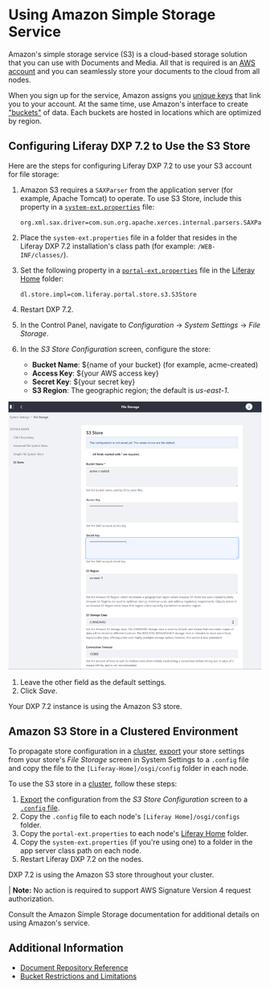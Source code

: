 # Using Amazon Simple Storage Service

Amazon's simple storage service (S3) is a cloud-based storage solution that you can use with Documents and Media. All that is required is an [AWS account](https://aws.amazon.com/s3/) and you can seamlessly store your documents to the cloud from all nodes.

When you sign up for the service, Amazon assigns you [unique keys](https://docs.aws.amazon.com/general/latest/gr/aws-sec-cred-types.html/) that link you to your account. At the same time, use Amazon's interface to create ["buckets"](https://docs.aws.amazon.com/AmazonS3/latest/user-guide/create-bucket.html) of data. Each buckets are hosted in locations which are optimized by region.

## Configuring Liferay DXP 7.2 to Use the S3 Store

Here are the steps for configuring Liferay DXP 7.2 to use your S3 account for file storage:

1. Amazon S3 requires a `SAXParser` from the application server (for example, Apache Tomcat) to operate. To use S3 Store, include this property in a [`system-ext.properties`](https://help.liferay.com/hc/articles/360028712312-System-Properties) file:

    ```
    org.xml.sax.driver=com.sun.org.apache.xerces.internal.parsers.SAXParser
    ```

1. Place the `system-ext.properties` file in a folder that resides in the Liferay DXP 7.2 installation's class path (for example: `/WEB-INF/classes/`).

1. Set the following property in a [`portal-ext.properties`](https://help.liferay.com/hc/articles/360028712292-Portal-Properties) file in the [Liferay Home](https://help.liferay.com/hc/articles/360028712272-Liferay-Home) folder:

    ```
    dl.store.impl=com.liferay.portal.store.s3.S3Store
    ```

1. Restart DXP 7.2.
1. In the Control Panel, navigate to *Configuration* &rarr; *System Settings* &rarr; *File Storage*.
1. In the *S3 Store Configuration* screen, configure the store:

    * **Bucket Name**: ${name of your bucket} (for example, acme-created)
    * **Access Key**: ${your AWS access key}
    * **Secret Key**: ${your secret key}
    * **S3 Region**: The geographic region; the default is _us-east-1_.

![Amazon S3 Store Configurations](./using-amazon-s3-store/images/01.png)

1. Leave the other field as the default settings.
1. Click _Save_.

Your DXP 7.2 instance is using the Amazon S3 store.

## Amazon S3 Store in a Clustered Environment

To propagate store configuration in a [cluster](https://help.liferay.com/hc/articles/360029123831-Liferay-DXP-Clustering), [export](https://help.liferay.com/hc/articles/360029131591-System-Settings#exporting-and-importing-configurations) your store settings from your store's *File Storage* screen in System Settings to a `.config` file and copy the file to the `[Liferay-Home]/osgi/config` folder in each node.

To use the S3 store in a [cluster](https://help.liferay.com/hc/articles/360029123831-Liferay-DXP-Clustering), follow these steps:

1. [Export](https://help.liferay.com/hc/articles/360029131591-System-Settings#exporting-and-importing-configurations) the configuration from the *S3 Store Configuration* screen to a [`.config` file](https://help.liferay.com/hc/articles/360029131651-Understanding-System-Configuration-Files).
1. Copy the `.config` file to each node's `[Liferay Home]/osgi/configs` folder.
1. Copy the `portal-ext.properties` to each node's [Liferay Home](https://help.liferay.com/hc/articles/360028712272-Liferay-Home) folder.
1. Copy the `system-ext.properties` (if you're using one) to a folder in the app server class path on each node.
1. Restart Liferay DXP 7.2 on the nodes.

DXP 7.2 is using the Amazon S3 store throughout your cluster.

| **Note:** No action is required to support AWS Signature Version 4 request authorization.

Consult the Amazon Simple Storage documentation for additional details on using Amazon's service.

## Additional Information

* [Document Repository Reference](./document-repository-reference.md)
* [Bucket Restrictions and Limitations](https://docs.aws.amazon.com/AmazonS3/latest/dev//BucketRestrictions.html#bucketnamingrules)
